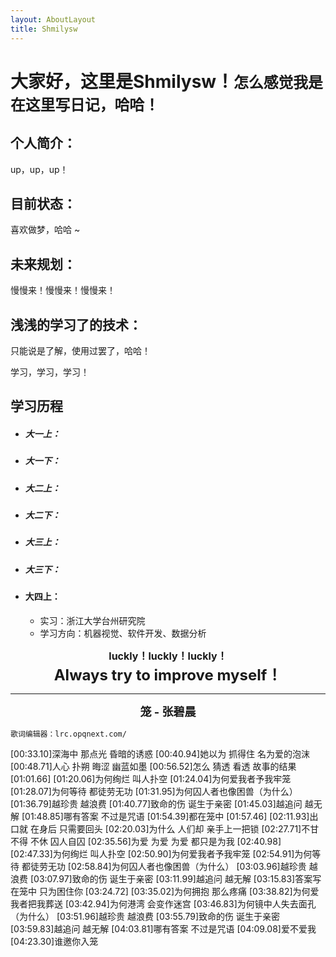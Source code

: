 ```yaml
---
layout: AboutLayout
title: Shmilysw
---
```


# 大家好，这里是Shmilysw！`怎么感觉我是在这里写日记，哈哈！`

## 个人简介：

up，up，up！

## 目前状态：

喜欢做梦，哈哈 ~

## 未来规划：

慢慢来！慢慢来！慢慢来！

## 浅浅的学习了的技术：

只能说是了解，使用过罢了，哈哈！

<!-- Linux(**ssh** + **git** + thrift + **docker**)
Web(**JavaScript** + **TypeScript** + **vue3** | React + **Html** + **scss**)
Java(**SpringBoot** + **MyBatis-Plus**)
Django(**Nginx** + **WebSocket** + Rest Framework and **JWT**)
C#(**.Net6** + **Sql sugar** + **JWT**)
(学了的会再加~~~) -->

学习，学习，学习！


## 学习历程


+ #####  大一上：



+ #####  大一下：



+ #####  大二上：



+ #####  大二下：

 <!-- 两个字总结 迷茫（现在也是，哈哈）
 学习了y总的工程课，对行业的相关技术有些了解 -->
 

+ ##### 大三上：

 <!-- 学习了相关项目，包括c#，android，还是很菜，啊啊啊啊啊~ -->


+ ##### 大三下：

 <!-- 只能说很菜，但还是无欲无求，不知道干嘛，丝毫不慌，但要保持微笑，~~心态好~~，哈哈haha~ -->

+ #### 大四上：
    - 实习：浙江大学台州研究院
    - 学习方向：机器视觉、软件开发、数据分析




<center>
    <b><font size='3px'>luckly！luckly！luckly！</font></b>
</center>
<center>
    <b><font size='5px'>Always try to improve myself！</font></b>
</center>

---

<center>
    <b><font size='4px'>笼 - 张碧晨</font></b>
</center>


`歌词编辑器：lrc.opqnext.com/`


[00:33.10]深海中 那点光 昏暗的诱惑
[00:40.94]她以为 抓得住 名为爱的泡沫
[00:48.71]人心 扑朔 晦涩 幽蓝如墨
[00:56.52]怎么 猜透 看透 故事的结果
[01:01.66]
[01:20.06]为何绚烂 叫人扑空
[01:24.04]为何爱我者予我牢笼
[01:28.07]为何等待 都徒劳无功
[01:31.95]为何囚人者也像困兽（为什么）
[01:36.79]越珍贵 越浪费
[01:40.77]致命的伤 诞生于亲密
[01:45.03]越追问 越无解
[01:48.85]哪有答案 不过是咒语
[01:54.39]都在笼中
[01:57.46]
[02:11.93]出口就 在身后 只需要回头
[02:20.03]为什么 人们却 亲手上一把锁
[02:27.71]不甘 不得 不休 囚人自囚
[02:35.56]为爱 为爱 为爱 都只是为我
[02:40.98]
[02:47.33]为何绚烂 叫人扑空
[02:50.90]为何爱我者予我牢笼
[02:54.91]为何等待 都徒劳无功
[02:58.84]为何囚人者也像困兽（为什么）
[03:03.96]越珍贵 越浪费
[03:07.97]致命的伤 诞生于亲密
[03:11.99]越追问 越无解
[03:15.83]答案写在笼中 只为困住你
[03:24.72]
[03:35.02]为何拥抱 那么疼痛
[03:38.82]为何爱我者把我葬送
[03:42.94]为何港湾 会变作迷宫
[03:46.83]为何镜中人失去面孔（为什么）
[03:51.96]越珍贵 越浪费
[03:55.79]致命的伤 诞生于亲密
[03:59.83]越追问 越无解
[04:03.81]哪有答案 不过是咒语
[04:09.08]爱不爱我
[04:23.30]谁邀你入笼